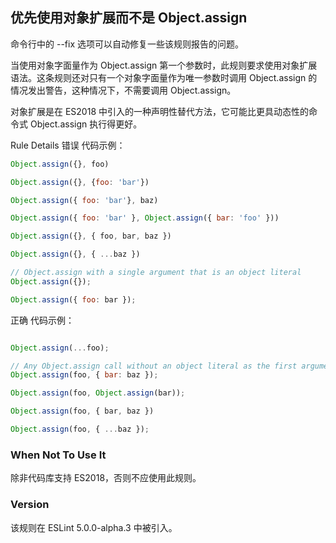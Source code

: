 ## 优先使用对象扩展而不是 Object.assign

命令行中的 --fix 选项可以自动修复一些该规则报告的问题。

当使用对象字面量作为 Object.assign 第一个参数时，此规则要求使用对象扩展语法。这条规则还对只有一个对象字面量作为唯一参数时调用 Object.assign 的情况发出警告，这种情况下，不需要调用 Object.assign。

对象扩展是在 ES2018 中引入的一种声明性替代方法，它可能比更具动态性的命令式 Object.assign 执行得更好。

Rule Details
错误 代码示例：

```js
Object.assign({}, foo)

Object.assign({}, {foo: 'bar'})

Object.assign({ foo: 'bar'}, baz)

Object.assign({ foo: 'bar' }, Object.assign({ bar: 'foo' }))

Object.assign({}, { foo, bar, baz })

Object.assign({}, { ...baz })

// Object.assign with a single argument that is an object literal
Object.assign({});

Object.assign({ foo: bar });
```

正确 代码示例：
```js

Object.assign(...foo);

// Any Object.assign call without an object literal as the first argument
Object.assign(foo, { bar: baz });

Object.assign(foo, Object.assign(bar));

Object.assign(foo, { bar, baz })

Object.assign(foo, { ...baz });
```

### When Not To Use It
除非代码库支持 ES2018，否则不应使用此规则。

### Version
该规则在 ESLint 5.0.0-alpha.3 中被引入。
